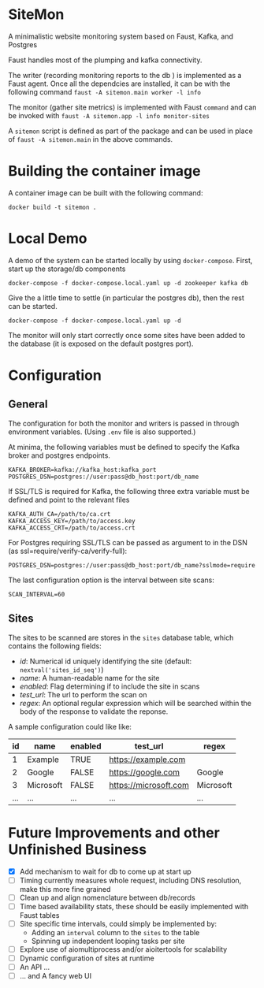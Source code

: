 # SiteMon

A minimalistic website monitoring system based on Faust, Kafka, and Postgres

Faust handles most of the plumping and kafka connectivity.

The writer (recording monitoring reports to the db ) is implemented as a Faust agent. Once all the dependcies are installed, it can be with the following command `faust -A sitemon.main worker -l info`

The monitor (gather site metrics) is implemented with Faust `command` and can be invoked with `faust -A sitemon.app -l info monitor-sites`

A `sitemon` script is defined as part of the package and can be used in place of `faust -A sitemon.main` in the above commands.


# Building the container image

A container image can be built with the following command:

```
docker build -t sitemon .
```

# Local Demo

A demo of the system can be started locally by using `docker-compose`. First, start up the storage/db components

```
docker-compose -f docker-compose.local.yaml up -d zookeeper kafka db
```

Give the a little time to settle (in particular the postgres db), then the rest can be started.

```
docker-compose -f docker-compose.local.yaml up -d
```

The monitor will only start correctly once some sites have been added to the database (it is exposed on the default postgres port).

# Configuration

## General

The configuration for both the monitor and writers is passed in through environment variables. (Using `.env` file is also supported.)

At minima, the following variables must be defined to specify the Kafka broker and postgres endpoints.

```
KAFKA_BROKER=kafka://kafka_host:kafka_port
POSTGRES_DSN=postgres://user:pass@db_host:port/db_name
```

If SSL/TLS is required for Kafka, the following three extra variable must be defined and point to the relevant files
```
KAFKA_AUTH_CA=/path/to/ca.crt
KAFKA_ACCESS_KEY=/path/to/access.key
KAFKA_ACCESS_CRT=/path/to/access.crt
```

For Postgres requiring SSL/TLS can be passed as argument to in the DSN (as ssl=require/verify-ca/verify-full):

```
POSTGRES_DSN=postgres://user:pass@db_host:port/db_name?sslmode=require
```

The last configuration option is the interval between site scans:

```
SCAN_INTERVAL=60
```

## Sites

The sites to be scanned are stores in the `sites` database table, which contains the following fields:

 * *id*: Numerical id uniquely identifying the site (default: `nextval('sites_id_seq')`)
 * *name*: A human-readable name for the site
 * *enabled*: Flag determining if to include the site in scans
 * *test_url*: The url to perform the scan on
 * *regex*: An optional regular expression which will be searched within the body of the response to validate the reponse.

A sample configuration could like like:

| id | name      | enabled | test_url               | regex     |
|----|-----------|---------|------------------------|-----------|
|  1 | Example   | TRUE    | https://example.com    |           |
|  2 | Google    | FALSE   | https://google.com     | Google    |
|  3 | Microsoft | FALSE   | https://microsoft.com  | Microsoft |
| ...| ...       | ...     | ...                    | ...       |

# Future Improvements and other Unfinished Business

 - [x] Add mechanism to wait for db to come up at start up
 - [ ] Timing currently measures whole request, including DNS resolution, make this more fine grained
 - [ ] Clean up and align nomenclature between db/records
 - [ ] Time based availability stats, these should be easily implemented with Faust tables
 - [ ] Site specific time intervals, could simply be implemented by:
    * Adding an `interval` column to the `sites` to the table
    * Spinning up independent looping tasks per site
 - [ ] Explore use of aiomultiprocess and/or aioitertools for scalability
 - [ ] Dynamic configuration of sites at runtime
 - [ ] An API ...
 - [ ] ... and A fancy web UI
